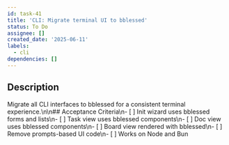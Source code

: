 ```yaml
---
id: task-41
title: 'CLI: Migrate terminal UI to bblessed'
status: To Do
assignee: []
created_date: '2025-06-11'
labels:
  - cli
dependencies: []
---
```


## Description

Migrate all CLI interfaces to bblessed for a consistent terminal experience.\n\n## Acceptance Criteria\n- [ ] Init wizard uses bblessed forms and lists\n- [ ] Task view uses bblessed components\n- [ ] Doc view uses bblessed components\n- [ ] Board view rendered with bblessed\n- [ ] Remove prompts-based UI code\n- [ ] Works on Node and Bun
